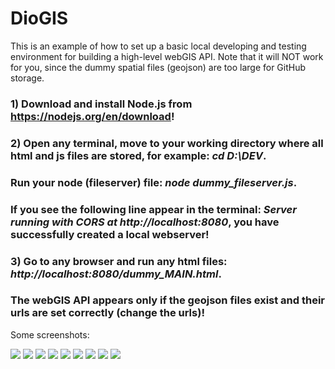 # DioGIS

This is an example of how to set up a basic local developing and testing environment for building a high-level webGIS API. 
Note that it will NOT work for you, since the dummy spatial files (geojson) are too large for GitHub storage.

### 1) Download and install Node.js from https://nodejs.org/en/download!

### 2) Open any terminal, move to your working directory where all html and js files are stored, for example: *cd D:\DEV*.

### Run your node (fileserver) file: *node dummy_fileserver.js*.

###  If you see the following line appear in the terminal: *Server running with CORS at http://localhost:8080*, you have successfully created a local webserver!

### 3) Go to any browser and run any html files: *http://localhost:8080/dummy_MAIN.html*.

###  The webGIS API appears only if the geojson files exist and their urls are set correctly (change the urls)!

Some screenshots:

<img align="bottom" src="https://raw.githubusercontent.com/DijoG/storage/README/DioGIS_01.png">
<img align="bottom" src="https://raw.githubusercontent.com/DijoG/storage/README/DioGIS_02.png">
<img align="bottom" src="https://raw.githubusercontent.com/DijoG/storage/README/DioGIS_03.png">
<img align="bottom" src="https://raw.githubusercontent.com/DijoG/storage/README/DioGIS_04.png">
<img align="bottom" src="https://raw.githubusercontent.com/DijoG/storage/README/DioGIS_05.png">
<img align="bottom" src="https://raw.githubusercontent.com/DijoG/storage/README/DioGIS_06.png">
<img align="bottom" src="https://raw.githubusercontent.com/DijoG/storage/README/DioGIS_07.png">
<img align="bottom" src="https://raw.githubusercontent.com/DijoG/storage/README/DioGIS_08.png">
<img align="bottom" src="https://raw.githubusercontent.com/DijoG/storage/README/DioGIS_09.png">


